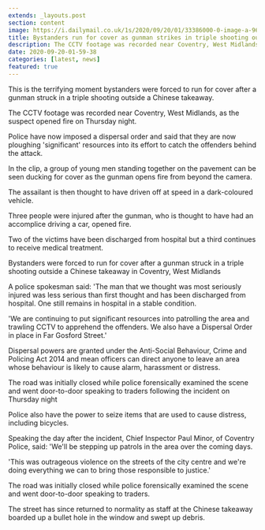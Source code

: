 ```yaml
---
extends: _layouts.post
section: content
image: https://i.dailymail.co.uk/1s/2020/09/20/01/33386000-0-image-a-96_1600563097735.jpg 
title: Bystanders run for cover as gunman strikes in triple shooting outside a Coventry Chinese takeaway  
description: The CCTV footage was recorded near Coventry, West Midlands, as the suspect opened fire on Thursday night in the attack that saw three people admitted to hospital. 
date: 2020-09-20-01-59-38 
categories: [latest, news] 
featured: true 
--- 
```

This is the terrifying moment bystanders were forced to run for cover after a gunman struck in a triple shooting outside a Chinese takeaway.

The CCTV footage was recorded near Coventry, West Midlands, as the suspect opened fire on Thursday night.

Police have now imposed a dispersal order and said that they are now ploughing 'significant' resources into its effort to catch the offenders behind the attack.

In the clip, a group of young men standing together on the pavement can be seen ducking for cover as the gunman opens fire from beyond the camera.

The assailant is then thought to have driven off at speed in a dark-coloured vehicle.  

Three people were injured after the gunman, who is thought to have had an accomplice driving a car, opened fire.

Two of the victims have been discharged from hospital but a third continues to receive medical treatment.     

Bystanders were forced to run for cover after a gunman struck in a triple shooting outside a Chinese takeaway in Coventry, West Midlands

A police spokesman said: 'The man that we thought was most seriously injured was less serious than first thought and has been discharged from hospital. One still remains in hospital in a stable condition.

'We are continuing to put significant resources into patrolling the area and trawling CCTV to apprehend the offenders. We also have a Dispersal Order in place in Far Gosford Street.' 

Dispersal powers are granted under the Anti-Social Behaviour, Crime and Policing Act 2014 and mean officers can direct anyone to leave an area whose behaviour is likely to cause alarm, harassment or distress.

The road was initially closed while police forensically examined the scene and went door-to-door speaking to traders following the incident on Thursday night

Police also have the power to seize items that are used to cause distress, including bicycles.  

Speaking the day after the incident, Chief Inspector Paul Minor, of Coventry Police, said: 'We'll be stepping up patrols in the area over the coming days.

'This was outrageous violence on the streets of the city centre and we're doing everything we can to bring those responsible to justice.'

The road was initially closed while police forensically examined the scene and went door-to-door speaking to traders.

The street has since returned to normality as staff at the Chinese takeaway boarded up a bullet hole in the window and swept up debris. 

